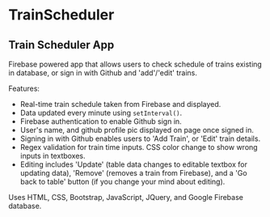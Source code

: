 # TrainScheduler 

Train Scheduler App
----------------------------
Firebase powered app that allows users to check schedule of trains existing in database, or sign in with Github and 'add'/'edit' trains.

Features:
* Real-time train schedule taken from Firebase and displayed.
* Data updated every minute using `setInterval()`.
* Firebase authentication to enable Github sign in.
* User's name, and github profile pic displayed on page once signed in.
* Signing in with Github enables users to 'Add Train', or 'Edit' train details.
* Regex validation for train time inputs. CSS color change to show wrong inputs in textboxes.
* Editing includes 'Update' (table data changes to editable textbox for updating data), 'Remove' (removes a train from Firebase), and a 'Go back to table' button (if you change your mind about editing).

Uses HTML, CSS, Bootstrap, JavaScript, JQuery, and Google Firebase database.